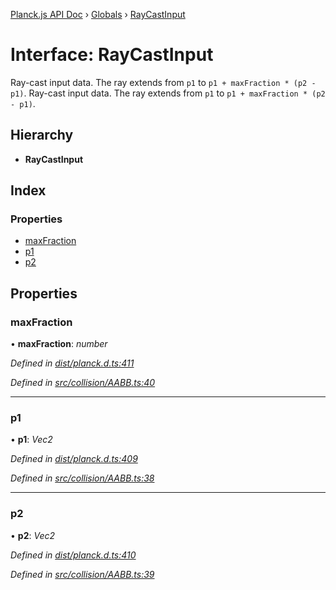[Planck.js API Doc](../README.md) › [Globals](../globals.md) › [RayCastInput](raycastinput.md)

# Interface: RayCastInput

Ray-cast input data. The ray extends from `p1` to `p1 + maxFraction * (p2 - p1)`.
Ray-cast input data. The ray extends from `p1` to `p1 + maxFraction * (p2 - p1)`.

## Hierarchy

* **RayCastInput**

## Index

### Properties

* [maxFraction](raycastinput.md#maxfraction)
* [p1](raycastinput.md#p1)
* [p2](raycastinput.md#p2)

## Properties

###  maxFraction

• **maxFraction**: *number*

*Defined in [dist/planck.d.ts:411](https://github.com/shakiba/planck.js/blob/7e469c4/dist/planck.d.ts#L411)*

*Defined in [src/collision/AABB.ts:40](https://github.com/shakiba/planck.js/blob/7e469c4/src/collision/AABB.ts#L40)*

___

###  p1

• **p1**: *Vec2*

*Defined in [dist/planck.d.ts:409](https://github.com/shakiba/planck.js/blob/7e469c4/dist/planck.d.ts#L409)*

*Defined in [src/collision/AABB.ts:38](https://github.com/shakiba/planck.js/blob/7e469c4/src/collision/AABB.ts#L38)*

___

###  p2

• **p2**: *Vec2*

*Defined in [dist/planck.d.ts:410](https://github.com/shakiba/planck.js/blob/7e469c4/dist/planck.d.ts#L410)*

*Defined in [src/collision/AABB.ts:39](https://github.com/shakiba/planck.js/blob/7e469c4/src/collision/AABB.ts#L39)*

